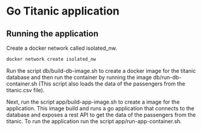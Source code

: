 # Go Titanic application

## Running the application

Create a docker network called isolated_nw.

```bash
docker network create isolated_nw
```

Run the script db/build-db-image.sh to create a docker image for the titanic database and then run the container by running the image db/run-db-container.sh (This script also loads the data of the passengers from the titanic.csv file).

Next, run the script app/build-app-image.sh to create a image for the application. This image build and runs a go application that connects to the database and exposes a rest API to get the data of the passengers from the titanic. To run the application run the script app/run-app-container.sh.